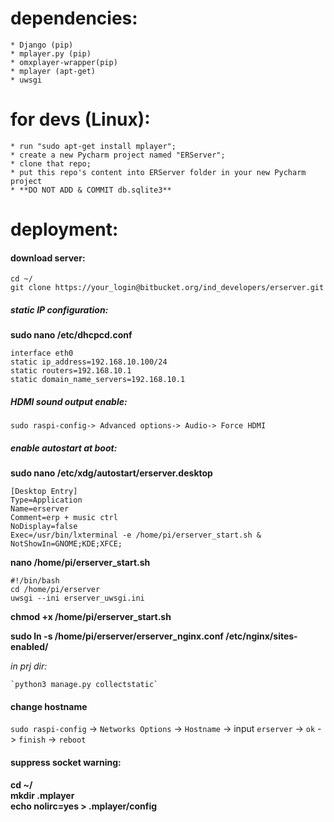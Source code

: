 # dependencies:
	* Django (pip)
	* mplayer.py (pip)
	* omxplayer-wrapper(pip)
	* mplayer (apt-get)
	* uwsgi

# for devs (Linux):
	* run "sudo apt-get install mplayer";
	* create a new Pycharm project named "ERServer";
	* clone that repo;
	* put this repo's content into ERServer folder in your new Pycharm project
	* **DO NOT ADD & COMMIT db.sqlite3**

# deployment:
#### download server:

	cd ~/
	git clone https://your_login@bitbucket.org/ind_developers/erserver.git

#####	static IP configuration:

**sudo nano /etc/dhcpcd.conf**

	interface eth0
	static ip_address=192.168.10.100/24
	static routers=192.168.10.1
	static domain_name_servers=192.168.10.1

##### HDMI sound output enable:

	sudo raspi-config-> Advanced options-> Audio-> Force HDMI

##### enable autostart at boot:

**sudo nano /etc/xdg/autostart/erserver.desktop**

	[Desktop Entry]
	Type=Application
	Name=erserver
	Comment=erp + music ctrl
	NoDisplay=false
	Exec=/usr/bin/lxterminal -e /home/pi/erserver_start.sh &
	NotShowIn=GNOME;KDE;XFCE;

**nano /home/pi/erserver_start.sh**

	#!/bin/bash
	cd /home/pi/erserver
	uwsgi --ini erserver_uwsgi.ini

**chmod +x /home/pi/erserver_start.sh**

**sudo ln -s /home/pi/erserver/erserver_nginx.conf /etc/nginx/sites-enabled/**

_in prj dir:_

	`python3 manage.py collectstatic`

#### change hostname

`sudo raspi-config` -> `Networks Options` -> `Hostname` -> input `erserver` -> `ok` -> `finish` -> `reboot`

#### suppress socket warning:

**cd ~/**  
**mkdir .mplayer**  
**echo nolirc=yes > .mplayer/config**  
